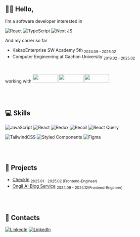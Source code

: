  🫲🏻 Hello,
---
i'm a software developer interested in

![React](https://img.shields.io/badge/react-%2320232a.svg?style=for-the-badge&logo=react&logoColor=%2361DAFB)
![TypeScript](https://img.shields.io/badge/typescript-%23007ACC.svg?style=for-the-badge&logo=typescript&logoColor=white)
![Next JS](https://img.shields.io/badge/Next-black?style=for-the-badge&logo=next.js&logoColor=white)

And my carrer so far
- KakaoEnterprise SW Academy 5th <sub>2024.09 - 2025.02</sub> 
- Computer Engineering at Gachon University <sub>2019.02 - 2025.02</sub>

<br>

working with 
<img src="https://img.shields.io/badge/jira-%230A0FFF.svg?style=for-the-badge&logo=jira&logoColor=white" width="80" height="28" />
<img src="https://img.shields.io/badge/Slack-4A154B?style=for-the-badge&logo=slack&logoColor=white" width="80" height="28" />
<img src="https://img.shields.io/badge/Notion-%23000000.svg?style=for-the-badge&logo=notion&logoColor=white" width="80" height="28" />



<br><br>
💻 Skills
---
![JavaScript](https://img.shields.io/badge/javascript-%23323330.svg?style=for-the-badge&logo=javascript&logoColor=%23F7DF1E)
![React](https://img.shields.io/badge/react-%2320232a.svg?style=for-the-badge&logo=react&logoColor=%2361DAFB)
![Redux](https://img.shields.io/badge/redux-%23593d88.svg?style=for-the-badge&logo=redux&logoColor=white)
![Recoil](https://img.shields.io/badge/recoil-%3578E5.svg?style=for-the-badge&logo=recoil&logoColor=white)
![React Query](https://img.shields.io/badge/-React%20Query-FF4154?style=for-the-badge&logo=react%20query&logoColor=white)

![TailwindCSS](https://img.shields.io/badge/tailwindcss-%2338B2AC.svg?style=for-the-badge&logo=tailwind-css&logoColor=white)
![Styled Components](https://img.shields.io/badge/styled--components-DB7093?style=for-the-badge&logo=styled-components&logoColor=white)
![Figma](https://img.shields.io/badge/figma-%23F24E1E.svg?style=for-the-badge&logo=figma&logoColor=white)


<br><br>


📂 Projects
---
- [CheckIn](https://github.com/AlphaKa2/Frontend) <sub>2025.01 - 2025.02 (Frontend-Engineer)</sub>
- [Ongil AI Blog Service](https://github.com/AlphaKa2/Frontend)  <sub>2024.09 - 2024.12(Frontend-Engineer)</sub>

<br><br>

📩 Contacts
---
[![LinkedIn](https://img.shields.io/badge/linkedin-%230077B5.svg?style=for-the-badge&logo=linkedin&logoColor=white)](https://www.linkedin.com/feed/)
[![LinkedIn](https://img.shields.io/badge/velog-%20C997.svg?style=for-the-badge&logo=velog&logoColor=white)](https://velog.io/@wnsgks9899/posts)
